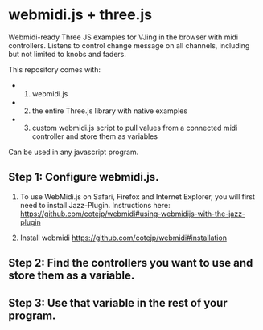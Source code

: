 # webmidi.js + three.js
Webmidi-ready Three JS examples for VJing in the browser with midi controllers.
Listens to control change message on all channels, including but not limited to knobs and faders.

This repository comes with:
* 1. webmidi.js
* 2. the entire Three.js library with native examples
* 3. custom webmidi.js script to pull values from a connected midi controller and store them as variables

Can be used in any javascript program. 

## Step 1: Configure webmidi.js.
1. To use WebMidi.js on Safari, Firefox and Internet Explorer, you will first need to install Jazz-Plugin. Instructions here: https://github.com/cotejp/webmidi#using-webmidijs-with-the-jazz-plugin

2. Install webmidi https://github.com/cotejp/webmidi#installation

## Step 2: Find the controllers you want to use and store them as a variable.

## Step 3: Use that variable in the rest of your program.


